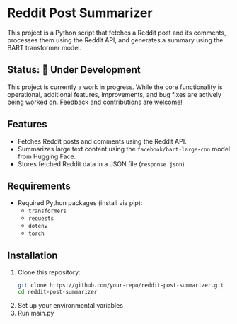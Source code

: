 # Reddit Post Summarizer

This project is a Python script that fetches a Reddit post and its comments, processes them using the Reddit API, and generates a summary using the BART transformer model.

## Status: 🚧 Under Development

This project is currently a work in progress. While the core functionality is operational, additional features, improvements, and bug fixes are actively being worked on. Feedback and contributions are welcome!

## Features
- Fetches Reddit posts and comments using the Reddit API.
- Summarizes large text content using the `facebook/bart-large-cnn` model from Hugging Face.
- Stores fetched Reddit data in a JSON file (`response.json`).

## Requirements
- Required Python packages (install via pip):
  - `transformers`
  - `requests`
  - `dotenv`
  - `torch`

## Installation
1. Clone this repository:
   ```bash
   git clone https://github.com/your-repo/reddit-post-summarizer.git
   cd reddit-post-summarizer
   ```
2. Set up your environmental variables
3. Run main.py
